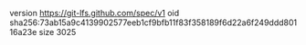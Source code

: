 version https://git-lfs.github.com/spec/v1
oid sha256:73ab15a9c4139902577eeb1cf9bfb11f83f358189f6d22a6f249ddd80116a23e
size 3025
